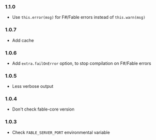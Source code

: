 ### 1.1.0

* Use `this.error(msg)` for F#/Fable errors instead of `this.warn(msg)`

### 1.0.7

* Add cache

### 1.0.6

* Add `extra.failOnError` option, to stop compilation on F#/Fable errors

### 1.0.5

* Less verbose output

### 1.0.4

* Don't check fable-core version

### 1.0.3

* Check `FABLE_SERVER_PORT` environmental variable
